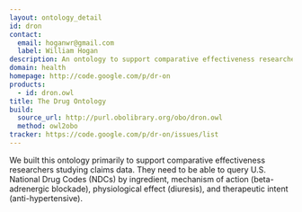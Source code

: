 ```yaml
---
layout: ontology_detail
id: dron
contact:
  email: hoganwr@gmail.com
  label: William Hogan
description: An ontology to support comparative effectiveness researchers studying claims data.
domain: health
homepage: http://code.google.com/p/dr-on
products:
  - id: dron.owl
title: The Drug Ontology
build:
  source_url: http://purl.obolibrary.org/obo/dron.owl
  method: owl2obo
tracker: https://code.google.com/p/dr-on/issues/list
---
```


We built this ontology primarily to support comparative effectiveness researchers studying claims data. They need to be able to query U.S. National Drug Codes (NDCs) by ingredient, mechanism of action (beta-adrenergic blockade), physiological effect (diuresis), and therapeutic intent (anti-hypertensive).

